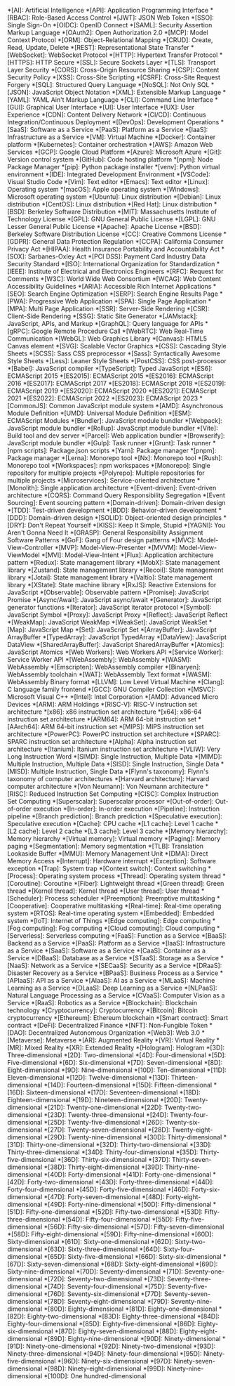 *[AI]: Artificial Intelligence
*[API]: Application Programming Interface
*[RBAC]: Role-Based Access Control
*[JWT]: JSON Web Token
*[SSO]: Single Sign-On
*[OIDC]: OpenID Connect
*[SAML]: Security Assertion Markup Language
*[OAuth2]: Open Authorization 2.0
*[MCP]: Model Context Protocol
*[ORM]: Object-Relational Mapping
*[CRUD]: Create, Read, Update, Delete
*[REST]: Representational State Transfer
*[WebSocket]: WebSocket Protocol
*[HTTP]: Hypertext Transfer Protocol
*[HTTPS]: HTTP Secure
*[SSL]: Secure Sockets Layer
*[TLS]: Transport Layer Security
*[CORS]: Cross-Origin Resource Sharing
*[CSP]: Content Security Policy
*[XSS]: Cross-Site Scripting
*[CSRF]: Cross-Site Request Forgery
*[SQL]: Structured Query Language
*[NoSQL]: Not Only SQL
*[JSON]: JavaScript Object Notation
*[XML]: Extensible Markup Language
*[YAML]: YAML Ain't Markup Language
*[CLI]: Command Line Interface
*[GUI]: Graphical User Interface
*[UI]: User Interface
*[UX]: User Experience
*[CDN]: Content Delivery Network
*[CI/CD]: Continuous Integration/Continuous Deployment
*[DevOps]: Development Operations
*[SaaS]: Software as a Service
*[PaaS]: Platform as a Service
*[IaaS]: Infrastructure as a Service
*[VM]: Virtual Machine
*[Docker]: Container platform
*[Kubernetes]: Container orchestration
*[AWS]: Amazon Web Services
*[GCP]: Google Cloud Platform
*[Azure]: Microsoft Azure
*[Git]: Version control system
*[GitHub]: Code hosting platform
*[npm]: Node Package Manager
*[pip]: Python package installer
*[venv]: Python virtual environment
*[IDE]: Integrated Development Environment
*[VSCode]: Visual Studio Code
*[Vim]: Text editor
*[Emacs]: Text editor
*[Linux]: Operating system
*[macOS]: Apple operating system
*[Windows]: Microsoft operating system
*[Ubuntu]: Linux distribution
*[Debian]: Linux distribution
*[CentOS]: Linux distribution
*[Red Hat]: Linux distribution
*[BSD]: Berkeley Software Distribution
*[MIT]: Massachusetts Institute of Technology License
*[GPL]: GNU General Public License
*[LGPL]: GNU Lesser General Public License
*[Apache]: Apache License
*[BSD]: Berkeley Software Distribution License
*[CC]: Creative Commons License
*[GDPR]: General Data Protection Regulation
*[CCPA]: California Consumer Privacy Act
*[HIPAA]: Health Insurance Portability and Accountability Act
*[SOX]: Sarbanes-Oxley Act
*[PCI DSS]: Payment Card Industry Data Security Standard
*[ISO]: International Organization for Standardization
*[IEEE]: Institute of Electrical and Electronics Engineers
*[RFC]: Request for Comments
*[W3C]: World Wide Web Consortium
*[WCAG]: Web Content Accessibility Guidelines
*[ARIA]: Accessible Rich Internet Applications
*[SEO]: Search Engine Optimization
*[SERP]: Search Engine Results Page
*[PWA]: Progressive Web Application
*[SPA]: Single Page Application
*[MPA]: Multi Page Application
*[SSR]: Server-Side Rendering
*[CSR]: Client-Side Rendering
*[SSG]: Static Site Generator
*[JAMstack]: JavaScript, APIs, and Markup
*[GraphQL]: Query language for APIs
*[gRPC]: Google Remote Procedure Call
*[WebRTC]: Web Real-Time Communication
*[WebGL]: Web Graphics Library
*[Canvas]: HTML5 Canvas element
*[SVG]: Scalable Vector Graphics
*[CSS]: Cascading Style Sheets
*[SCSS]: Sass CSS preprocessor
*[Sass]: Syntactically Awesome Style Sheets
*[Less]: Leaner Style Sheets
*[PostCSS]: CSS post-processor
*[Babel]: JavaScript compiler
*[TypeScript]: Typed JavaScript
*[ES6]: ECMAScript 2015
*[ES2015]: ECMAScript 2015
*[ES2016]: ECMAScript 2016
*[ES2017]: ECMAScript 2017
*[ES2018]: ECMAScript 2018
*[ES2019]: ECMAScript 2019
*[ES2020]: ECMAScript 2020
*[ES2021]: ECMAScript 2021
*[ES2022]: ECMAScript 2022
*[ES2023]: ECMAScript 2023
*[CommonJS]: Common JavaScript module system
*[AMD]: Asynchronous Module Definition
*[UMD]: Universal Module Definition
*[ESM]: ECMAScript Modules
*[Bundler]: JavaScript module bundler
*[Webpack]: JavaScript module bundler
*[Rollup]: JavaScript module bundler
*[Vite]: Build tool and dev server
*[Parcel]: Web application bundler
*[Browserify]: JavaScript module bundler
*[Gulp]: Task runner
*[Grunt]: Task runner
*[npm scripts]: Package.json scripts
*[Yarn]: Package manager
*[pnpm]: Package manager
*[Lerna]: Monorepo tool
*[Nx]: Monorepo tool
*[Rush]: Monorepo tool
*[Workspaces]: npm workspaces
*[Monorepo]: Single repository for multiple projects
*[Polyrepo]: Multiple repositories for multiple projects
*[Microservices]: Service-oriented architecture
*[Monolith]: Single application architecture
*[Event-driven]: Event-driven architecture
*[CQRS]: Command Query Responsibility Segregation
*[Event Sourcing]: Event sourcing pattern
*[Domain-driven]: Domain-driven design
*[TDD]: Test-driven development
*[BDD]: Behavior-driven development
*[DDD]: Domain-driven design
*[SOLID]: Object-oriented design principles
*[DRY]: Don't Repeat Yourself
*[KISS]: Keep It Simple, Stupid
*[YAGNI]: You Aren't Gonna Need It
*[GRASP]: General Responsibility Assignment Software Patterns
*[GoF]: Gang of Four design patterns
*[MVC]: Model-View-Controller
*[MVP]: Model-View-Presenter
*[MVVM]: Model-View-ViewModel
*[MVI]: Model-View-Intent
*[Flux]: Application architecture pattern
*[Redux]: State management library
*[MobX]: State management library
*[Zustand]: State management library
*[Recoil]: State management library
*[Jotai]: State management library
*[Valtio]: State management library
*[XState]: State machine library
*[RxJS]: Reactive Extensions for JavaScript
*[Observable]: Observable pattern
*[Promise]: JavaScript Promise
*[Async/Await]: JavaScript async/await
*[Generator]: JavaScript generator functions
*[Iterator]: JavaScript iterator protocol
*[Symbol]: JavaScript Symbol
*[Proxy]: JavaScript Proxy
*[Reflect]: JavaScript Reflect
*[WeakMap]: JavaScript WeakMap
*[WeakSet]: JavaScript WeakSet
*[Map]: JavaScript Map
*[Set]: JavaScript Set
*[ArrayBuffer]: JavaScript ArrayBuffer
*[TypedArray]: JavaScript TypedArray
*[DataView]: JavaScript DataView
*[SharedArrayBuffer]: JavaScript SharedArrayBuffer
*[Atomics]: JavaScript Atomics
*[Web Workers]: Web Workers API
*[Service Worker]: Service Worker API
*[WebAssembly]: WebAssembly
*[WASM]: WebAssembly
*[Emscripten]: WebAssembly compiler
*[Binaryen]: WebAssembly toolchain
*[WAT]: WebAssembly Text format
*[WASM]: WebAssembly Binary format
*[LLVM]: Low Level Virtual Machine
*[Clang]: C language family frontend
*[GCC]: GNU Compiler Collection
*[MSVC]: Microsoft Visual C++
*[Intel]: Intel Corporation
*[AMD]: Advanced Micro Devices
*[ARM]: ARM Holdings
*[RISC-V]: RISC-V instruction set architecture
*[x86]: x86 instruction set architecture
*[x64]: x86-64 instruction set architecture
*[ARM64]: ARM 64-bit instruction set
*[AArch64]: ARM 64-bit instruction set
*[MIPS]: MIPS instruction set architecture
*[PowerPC]: PowerPC instruction set architecture
*[SPARC]: SPARC instruction set architecture
*[Alpha]: Alpha instruction set architecture
*[Itanium]: Itanium instruction set architecture
*[VLIW]: Very Long Instruction Word
*[SIMD]: Single Instruction, Multiple Data
*[MIMD]: Multiple Instruction, Multiple Data
*[SISD]: Single Instruction, Single Data
*[MISD]: Multiple Instruction, Single Data
*[Flynn's taxonomy]: Flynn's taxonomy of computer architectures
*[Harvard architecture]: Harvard computer architecture
*[Von Neumann]: Von Neumann architecture
*[RISC]: Reduced Instruction Set Computing
*[CISC]: Complex Instruction Set Computing
*[Superscalar]: Superscalar processor
*[Out-of-order]: Out-of-order execution
*[In-order]: In-order execution
*[Pipeline]: Instruction pipeline
*[Branch prediction]: Branch prediction
*[Speculative execution]: Speculative execution
*[Cache]: CPU cache
*[L1 cache]: Level 1 cache
*[L2 cache]: Level 2 cache
*[L3 cache]: Level 3 cache
*[Memory hierarchy]: Memory hierarchy
*[Virtual memory]: Virtual memory
*[Paging]: Memory paging
*[Segmentation]: Memory segmentation
*[TLB]: Translation Lookaside Buffer
*[MMU]: Memory Management Unit
*[DMA]: Direct Memory Access
*[Interrupt]: Hardware interrupt
*[Exception]: Software exception
*[Trap]: System trap
*[Context switch]: Context switching
*[Process]: Operating system process
*[Thread]: Operating system thread
*[Coroutine]: Coroutine
*[Fiber]: Lightweight thread
*[Green thread]: Green thread
*[Kernel thread]: Kernel thread
*[User thread]: User thread
*[Scheduler]: Process scheduler
*[Preemption]: Preemptive multitasking
*[Cooperative]: Cooperative multitasking
*[Real-time]: Real-time operating system
*[RTOS]: Real-time operating system
*[Embedded]: Embedded system
*[IoT]: Internet of Things
*[Edge computing]: Edge computing
*[Fog computing]: Fog computing
*[Cloud computing]: Cloud computing
*[Serverless]: Serverless computing
*[FaaS]: Function as a Service
*[BaaS]: Backend as a Service
*[PaaS]: Platform as a Service
*[IaaS]: Infrastructure as a Service
*[SaaS]: Software as a Service
*[CaaS]: Container as a Service
*[DBaaS]: Database as a Service
*[STaaS]: Storage as a Service
*[NaaS]: Network as a Service
*[SECaaS]: Security as a Service
*[DRaaS]: Disaster Recovery as a Service
*[BPaaS]: Business Process as a Service
*[APIaaS]: API as a Service
*[AIaaS]: AI as a Service
*[MLaaS]: Machine Learning as a Service
*[DLaaS]: Deep Learning as a Service
*[NLPaaS]: Natural Language Processing as a Service
*[CVaaS]: Computer Vision as a Service
*[RaaS]: Robotics as a Service
*[Blockchain]: Blockchain technology
*[Cryptocurrency]: Cryptocurrency
*[Bitcoin]: Bitcoin cryptocurrency
*[Ethereum]: Ethereum blockchain
*[Smart contract]: Smart contract
*[DeFi]: Decentralized Finance
*[NFT]: Non-Fungible Token
*[DAO]: Decentralized Autonomous Organization
*[Web3]: Web 3.0
*[Metaverse]: Metaverse
*[AR]: Augmented Reality
*[VR]: Virtual Reality
*[MR]: Mixed Reality
*[XR]: Extended Reality
*[Hologram]: Hologram
*[3D]: Three-dimensional
*[2D]: Two-dimensional
*[4D]: Four-dimensional
*[5D]: Five-dimensional
*[6D]: Six-dimensional
*[7D]: Seven-dimensional
*[8D]: Eight-dimensional
*[9D]: Nine-dimensional
*[10D]: Ten-dimensional
*[11D]: Eleven-dimensional
*[12D]: Twelve-dimensional
*[13D]: Thirteen-dimensional
*[14D]: Fourteen-dimensional
*[15D]: Fifteen-dimensional
*[16D]: Sixteen-dimensional
*[17D]: Seventeen-dimensional
*[18D]: Eighteen-dimensional
*[19D]: Nineteen-dimensional
*[20D]: Twenty-dimensional
*[21D]: Twenty-one-dimensional
*[22D]: Twenty-two-dimensional
*[23D]: Twenty-three-dimensional
*[24D]: Twenty-four-dimensional
*[25D]: Twenty-five-dimensional
*[26D]: Twenty-six-dimensional
*[27D]: Twenty-seven-dimensional
*[28D]: Twenty-eight-dimensional
*[29D]: Twenty-nine-dimensional
*[30D]: Thirty-dimensional
*[31D]: Thirty-one-dimensional
*[32D]: Thirty-two-dimensional
*[33D]: Thirty-three-dimensional
*[34D]: Thirty-four-dimensional
*[35D]: Thirty-five-dimensional
*[36D]: Thirty-six-dimensional
*[37D]: Thirty-seven-dimensional
*[38D]: Thirty-eight-dimensional
*[39D]: Thirty-nine-dimensional
*[40D]: Forty-dimensional
*[41D]: Forty-one-dimensional
*[42D]: Forty-two-dimensional
*[43D]: Forty-three-dimensional
*[44D]: Forty-four-dimensional
*[45D]: Forty-five-dimensional
*[46D]: Forty-six-dimensional
*[47D]: Forty-seven-dimensional
*[48D]: Forty-eight-dimensional
*[49D]: Forty-nine-dimensional
*[50D]: Fifty-dimensional
*[51D]: Fifty-one-dimensional
*[52D]: Fifty-two-dimensional
*[53D]: Fifty-three-dimensional
*[54D]: Fifty-four-dimensional
*[55D]: Fifty-five-dimensional
*[56D]: Fifty-six-dimensional
*[57D]: Fifty-seven-dimensional
*[58D]: Fifty-eight-dimensional
*[59D]: Fifty-nine-dimensional
*[60D]: Sixty-dimensional
*[61D]: Sixty-one-dimensional
*[62D]: Sixty-two-dimensional
*[63D]: Sixty-three-dimensional
*[64D]: Sixty-four-dimensional
*[65D]: Sixty-five-dimensional
*[66D]: Sixty-six-dimensional
*[67D]: Sixty-seven-dimensional
*[68D]: Sixty-eight-dimensional
*[69D]: Sixty-nine-dimensional
*[70D]: Seventy-dimensional
*[71D]: Seventy-one-dimensional
*[72D]: Seventy-two-dimensional
*[73D]: Seventy-three-dimensional
*[74D]: Seventy-four-dimensional
*[75D]: Seventy-five-dimensional
*[76D]: Seventy-six-dimensional
*[77D]: Seventy-seven-dimensional
*[78D]: Seventy-eight-dimensional
*[79D]: Seventy-nine-dimensional
*[80D]: Eighty-dimensional
*[81D]: Eighty-one-dimensional
*[82D]: Eighty-two-dimensional
*[83D]: Eighty-three-dimensional
*[84D]: Eighty-four-dimensional
*[85D]: Eighty-five-dimensional
*[86D]: Eighty-six-dimensional
*[87D]: Eighty-seven-dimensional
*[88D]: Eighty-eight-dimensional
*[89D]: Eighty-nine-dimensional
*[90D]: Ninety-dimensional
*[91D]: Ninety-one-dimensional
*[92D]: Ninety-two-dimensional
*[93D]: Ninety-three-dimensional
*[94D]: Ninety-four-dimensional
*[95D]: Ninety-five-dimensional
*[96D]: Ninety-six-dimensional
*[97D]: Ninety-seven-dimensional
*[98D]: Ninety-eight-dimensional
*[99D]: Ninety-nine-dimensional
*[100D]: One hundred-dimensional